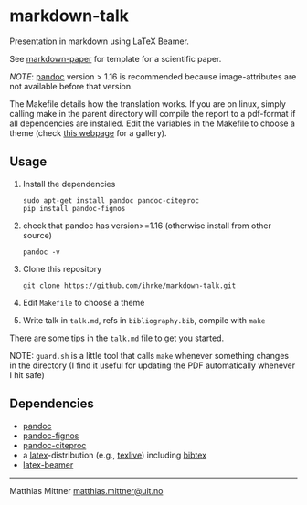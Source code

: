 # markdown-talk

Presentation in markdown using LaTeX Beamer.

See [markdown-paper](https://github.com/ihrke/markdown-paper) for template for a scientific paper.

*NOTE*: [pandoc](http://pandoc.org/) version > 1.16 is recommended because image-attributes are not available before that version.


The Makefile details how the translation works. If you are on linux, simply calling make in the parent directory will compile the report to a pdf-format if all dependencies are installed. Edit the variables in the Makefile to choose a theme (check [this webpage](http://deic.uab.es/~iblanes/beamer_gallery/) for a gallery).


## Usage

1. Install the dependencies

    ~~~{bash}
    sudo apt-get install pandoc pandoc-citeproc
    pip install pandoc-fignos
    ~~~
2. check that pandoc has version>=1.16 (otherwise install from other source)
    ~~~{bash}
    pandoc -v
    ~~~
2. Clone this repository

    ~~~{bash}
    git clone https://github.com/ihrke/markdown-talk.git
    ~~~
3. Edit `Makefile` to choose a theme
4. Write talk in `talk.md`, refs in `bibliography.bib`, compile with `make`

There are some tips in the `talk.md` file to get you started.

NOTE: `guard.sh` is a little tool that calls `make` whenever something changes in the directory (I find it useful for updating the PDF automatically whenever I hit safe)

## Dependencies

- [pandoc](http://pandoc.org/)
- [pandoc-fignos](https://github.com/tomduck/pandoc-fignos)
- [pandoc-citeproc](https://github.com/jgm/pandoc-citeproc)
- a [latex](https://www.latex-project.org/)-distribution (e.g., [texlive](https://www.tug.org/texlive/)) including [bibtex](http://www.bibtex.org/)
- [latex-beamer](https://www.google.no/url?sa=t&rct=j&q=&esrc=s&source=web&cd=3&cad=rja&uact=8&ved=0ahUKEwiSidXzjYHLAhUjnXIKHRUEA5QQFggzMAI&url=http%3A%2F%2Fwww.ctan.org%2Ftex-archive%2Fmacros%2Flatex%2Fcontrib%2Fbeamer%2Fdoc%2Fbeameruserguide.pdf&usg=AFQjCNE2AQ9ERMbIUIUS-wzhXGtX5ozs0w&sig2=ByUFa0FTBmk44RWWL7UJEA)

---

Matthias Mittner <matthias.mittner@uit.no>
